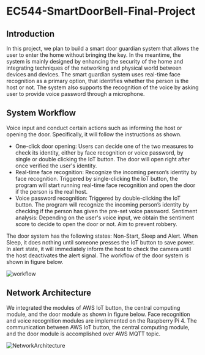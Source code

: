# EC544-SmartDoorBell-Final-Project

## Introduction

In this project, we plan to build a smart door guardian system that allows the user to enter  the home without bringing the key. In the meantime, the system is mainly designed by enhancing the security of the home and integrating techniques of the networking and physical world between devices and devices. The smart guardian system uses real-time face recognition as a primary option, that identifies whether the person is the host or not. The system also supports the recognition of the voice by asking user to provide voice password through a microphone.

## System Workflow

Voice input and conduct certain actions such as informing the host or opening the door. Specifically, it will follow the instructions as shown.
- One-click door opening: Users can decide one of the two measures to check its identity, either by face recognition or voice password, by single or double clicking the IoT button. The door will open right after once verified the user's identity.
- Real-time face recognition: Recognize the incoming person’s identity by face recognition. Triggered by single-clicking the IoT button, the program will start running real-time face recognition and open the door if the person is the real host.
- Voice password recognition: Triggered by double-clicking the IoT button. The program will recognize the incoming person’s identity by checking if the person has given the pre-set voice password.
Sentiment analysis: Depending on the user's voice input, we obtain the sentiment score to decide to open the door or not. Aim to prevent robbery.

The door system has the following states: Non-Start, Sleep and Alert. When Sleep, it does nothing until someone presses the IoT button to save power. In alert state, it will immediately inform the host to check the camera until the host deactivates the alert signal. The workflow of the door system is shown in figure below.


![workflow](https://github.com/Dnisde/EC544_Smart-Door-Guardian/blob/main/Workflow.png?raw=true)

## Network Architecture

We integrated the modules of AWS IoT button, the central computing module, and the door module as shown in figure below. Face recognition and voice recognition modules are implemented on the Raspberry Pi 4. The communication between AWS IoT button, the central computing module, and the door module is accomplished over AWS MQTT topic.

![NetworkArchitecture](https://github.com/Dnisde/EC544_Smart-Door-Guardian/blob/main/Network%20Architecture.png?raw=true)
